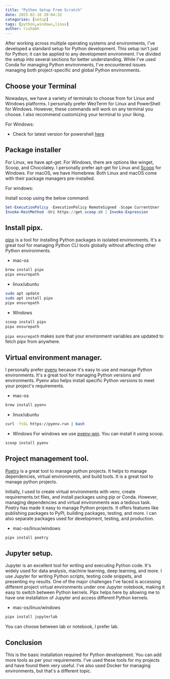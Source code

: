 ```yaml
---
title: "Python Setup From Scratch"
date: 2025-02-16 20:04:32
categories: [setup]
tags: [python,windows,linux]
author: rishabh 
---
```


After working across multiple operating systems and environments, I've developed a standard setup for Python development. This setup isn't just for Python; it can be applied to any development environment. I've divided the setup into several sections for better understanding. While I've used Conda for managing Python environments, I've encountered issues managing both project-specific and global Python environments.

## Choose your Terminal

Nowadays, we have a variety of terminals to choose from for Linux and Windows platforms. I personally prefer WezTerm for Linux and PowerShell for Windows. However, these commands will work on any terminal you choose. I also recommend customizing your terminal to your liking.

For Windows:

- Check for latest version for powershell [here](https://learn.microsoft.com/en-us/powershell/scripting/install/installing-powershell-on-windows)

## Package installer

For Linux, we have apt-get. For Windows, there are options like winget, Scoop, and Chocolatey. I personally prefer apt-get for Linux and [Scoop](https://scoop.sh/) for Windows. For macOS, we have Homebrew. Both Linux and macOS come with their package managers pre-installed.

For windows:

Install scoop using the below command:
```powershell
Set-ExecutionPolicy -ExecutionPolicy RemoteSigned -Scope CurrentUser
Invoke-RestMethod -Uri https://get.scoop.sh | Invoke-Expression
```

## Install pipx.

[pipx](https://pipx.pypa.io/stable/) is a tool for installing Python packages in isolated environments. It's a great tool for managing Python CLI tools globally without affecting other Python environments.

- mac-os

```bash
brew install pipx
pipx ensurepath
```

- linux/ubuntu
```bash
sudo apt update
sudo apt install pipx
pipx ensurepath
```

- Windows

```powershell
scoop install pipx
pipx ensurepath
```

`pipx ensurepath` makes sure that your environment variables are updated to fetch pipx from anywhere.

## Virtual environment manager.

I personally prefer [pyenv](https://github.com/pyenv/pyenv) because it's easy to use and manage Python environments. It's a great tool for managing Python versions and environments. Pyenv also helps install specific Python versions to meet your project's requirements.

- mac-os

```bash
brew install pyenv
```

- linux/ubuntu

```bash
curl -fsSL https://pyenv.run | bash
```

- Windows
For windows we use [pyenv-win](https://github.com/pyenv-win/pyenv-win). You can install it using scoop.

```powershell
scoop install pyenv
```

## Project management tool.

[Poetry](https://python-poetry.org/) is a great tool to manage python projects. It helps to manage dependencies, virtual environments, and build tools. It is a great tool to manage python projects.

Initially, I used to create virtual environments with venv, create requirements.txt files, and install packages using pip or Conda. However, managing dependencies and virtual environments was a tedious task. Poetry has made it easy to manage Python projects. It offers features like publishing packages to PyPI, building packages, testing, and more. I can also separate packages used for development, testing, and production.

- mac-os/linux/windows

```bash
pipx install poetry
```

## Jupyter setup.

Jupyter is an excellent tool for writing and executing Python code. It's widely used for data analysis, machine learning, deep learning, and more. I use Jupyter for writing Python scripts, testing code snippets, and presenting my results. One of the major challenges I've faced is accessing different project virtual environments under one Jupyter notebook, making it easy to switch between Python kernels. Pipx helps here by allowing me to have one installation of Jupyter and access different Python kernels.

- mac-os/linux/windows

```bash
pipx install jupyterlab
```
You can choose between lab or notebook, I prefer lab.

## Conclusion

This is the basic installation required for Python development. You can add more tools as per your requirements. I've used these tools for my projects and have found them very useful. I've also used Docker for managing environments, but that's a different topic.

